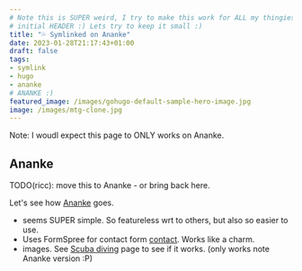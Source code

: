 ```yaml
---
# Note this is SUPER weird, I try to make this work for ALL my thingies so there might be some behavioural clatches in the
# initial HEADER :) Lets try to keep it small :)
title: "💦 Symlinked on Ananke"
date: 2023-01-28T21:17:43+01:00
draft: false
tags: 
- symlink
- hugo
- ananke
# ANANKE :)
featured_image: /images/gohugo-default-sample-hero-image.jpg
image: /images/mtg-clone.jpg
---
```


Note: I woudl expect this page to ONLY works on Ananke.


## Ananke 

TODO(ricc): move this to Ananke - or bring back here.

Let's see how [Ananke](https://github.com/theNewDynamic/gohugo-theme-ananke) goes.

* seems SUPER simple. So featureless wrt to others, but also so easier to use.
* Uses FormSpree for contact form [contact](/posts/contact). Works like a charm.
* images. See [Scuba diving](/posts/first-scuba/) page to see if it works. (only works note Ananke version :P)
